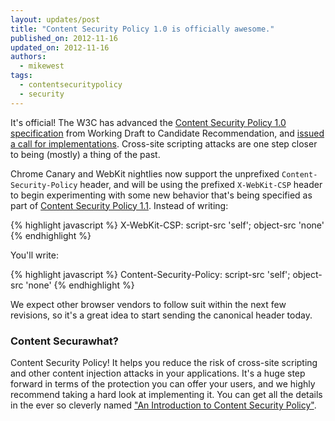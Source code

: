 ```yaml
---
layout: updates/post
title: "Content Security Policy 1.0 is officially awesome."
published_on: 2012-11-16
updated_on: 2012-11-16
authors:
  - mikewest
tags:
  - contentsecuritypolicy
  - security
---
```

It's official! The W3C has advanced the [Content Security Policy 1.0 specification][csp10] from Working Draft to Candidate Recommendation, and [issued a call for implementations][impl]. Cross-site scripting attacks are one step closer to being (mostly) a thing of the past.

Chrome Canary and WebKit nightlies now support the unprefixed `Content-Security-Policy` header, and will be using the prefixed `X-WebKit-CSP` header to begin experimenting with some new behavior that's being specified as part of [Content Security Policy 1.1][csp11]. Instead of writing:

{% highlight javascript %}
  X-WebKit-CSP: script-src 'self'; object-src 'none'
{% endhighlight %}


You'll write:

{% highlight javascript %}
Content-Security-Policy: script-src 'self'; object-src 'none'
{% endhighlight %}

We expect other browser vendors to follow suit within the next few revisions, so it's a great idea to start sending the canonical header today.

### Content Securawhat?

Content Security Policy! It helps you reduce the risk of cross-site scripting and other content injection attacks in your applications. It's a huge step forward in terms of the protection you can offer your users, and we highly recommend taking a hard look at implementing it. You can get all the details in the ever so cleverly named ["An Introduction to Content Security Policy"][h5r].

[csp10]: http://w3.org/TR/CSP
[impl]: http://www.w3.org/News/2012#entry-9633
[csp11]: https://dvcs.w3.org/hg/content-security-policy/raw-file/tip/csp-specification.dev.html
[h5r]: http://www.html5rocks.com/en/tutorials/security/content-security-policy/

